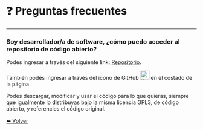 # ❓️ Preguntas frecuentes

---

### Soy desarrollador/a de software, ¿cómo puedo acceder al repositorio de código abierto?

Podés ingresar a través del siguiente link:  [Repositorio](https://github.com/labunsl/LibreLabUNSL).

También podés ingresar a través del icono de GitHub <a href="https://github.com/labunsl/LibreLabUNSL"><img src="/assets/img/github.png" alt="Repositorio GitHub" height="24"></a> en el costado de la página

Podés descargar, modificar y usar el código para lo que quieras, siempre que igualmente lo distribuyas bajo la misma licencia GPL3, de código abierto, y referencies el código original.

[⬅️ Volver](./)
